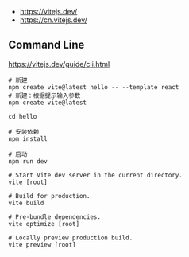 - https://vitejs.dev/
- https://cn.vitejs.dev/

## Command Line
https://vitejs.dev/guide/cli.html

```Shell
# 新建
npm create vite@latest hello -- --template react
# 新建：根据提示输入参数
npm create vite@latest

cd hello

# 安装依赖
npm install

# 启动
npm run dev

# Start Vite dev server in the current directory.
vite [root]

# Build for production.
vite build

# Pre-bundle dependencies.
vite optimize [root]

# Locally preview production build.
vite preview [root]
```
